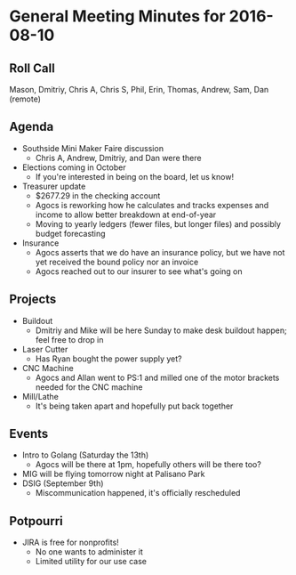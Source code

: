 General Meeting Minutes for 2016-08-10
======================================


Roll Call
---------
Mason, Dmitriy, Chris A, Chris S, Phil, Erin, Thomas, Andrew, Sam, Dan (remote)

Agenda
------

- Southside Mini Maker Faire discussion
  - Chris A, Andrew, Dmitriy, and Dan were there
- Elections coming in October
  - If you're interested in being on the board, let us know!
- Treasurer update
  - $2677.29 in the checking account
  - Agocs is reworking how he calculates and tracks expenses and income to allow better breakdown at end-of-year
  - Moving to yearly ledgers (fewer files, but longer files) and possibly budget forecasting
- Insurance
  - Agocs asserts that we do have an insurance policy, but we have not yet received the bound policy nor an invoice
  - Agocs reached out to our insurer to see what's going on

Projects
--------

- Buildout
  - Dmitriy and Mike will be here Sunday to make desk buildout happen; feel free to drop in
- Laser Cutter
  - Has Ryan bought the power supply yet?
- CNC Machine
  - Agocs and Allan went to PS:1 and milled one of the motor brackets needed for the CNC machine
- Mill/Lathe
  - It's being taken apart and hopefully put back together

Events
------

- Intro to Golang (Saturday the 13th)
  - Agocs will be there at 1pm, hopefully others will be there too?
- MIG will be flying tomorrow night at Palisano Park
- DSIG (September 9th)
  - Miscommunication happened, it's officially rescheduled

Potpourri
--------
- JIRA is free for nonprofits!
  - No one wants to administer it
  - Limited utility for our use case
